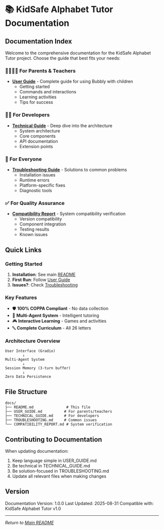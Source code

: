 # 📚 KidSafe Alphabet Tutor Documentation

## Documentation Index

Welcome to the comprehensive documentation for the KidSafe Alphabet Tutor project. Choose the guide that best fits your needs:

### 👨‍👩‍👧‍👦 For Parents & Teachers
- **[User Guide](USER_GUIDE.md)** - Complete guide for using Bubbly with children
  - Getting started
  - Commands and interactions
  - Learning activities
  - Tips for success

### 👩‍💻 For Developers
- **[Technical Guide](TECHNICAL_GUIDE.md)** - Deep dive into the architecture
  - System architecture
  - Core components
  - API documentation
  - Extension points

### 🔧 For Everyone
- **[Troubleshooting Guide](TROUBLESHOOTING.md)** - Solutions to common problems
  - Installation issues
  - Runtime errors
  - Platform-specific fixes
  - Diagnostic tools

### ✅ For Quality Assurance
- **[Compatibility Report](COMPATIBILITY_REPORT.md)** - System compatibility verification
  - Version compatibility
  - Component integration
  - Testing results
  - Known issues

## Quick Links

### Getting Started
1. **Installation**: See main [README](../README.md#-installation)
2. **First Run**: Follow [User Guide](USER_GUIDE.md#-getting-started)
3. **Issues?**: Check [Troubleshooting](TROUBLESHOOTING.md)

### Key Features
- 🛡️ **100% COPPA Compliant** - No data collection
- 🤖 **Multi-Agent System** - Intelligent tutoring
- 🎮 **Interactive Learning** - Games and activities
- 🔤 **Complete Curriculum** - All 26 letters

### Architecture Overview
```
User Interface (Gradio)
        ↓
Multi-Agent System
        ↓
Session Memory (3-turn buffer)
        ↓
Zero Data Persistence
```

## File Structure

```
docs/
├── README.md               # This file
├── USER_GUIDE.md          # For parents/teachers
├── TECHNICAL_GUIDE.md     # For developers
├── TROUBLESHOOTING.md     # Common issues
└── COMPATIBILITY_REPORT.md # System verification
```

## Contributing to Documentation

When updating documentation:
1. Keep language simple in USER_GUIDE.md
2. Be technical in TECHNICAL_GUIDE.md
3. Be solution-focused in TROUBLESHOOTING.md
4. Update all relevant files when making changes

## Version

Documentation Version: 1.0.0
Last Updated: 2025-08-31
Compatible with: KidSafe Alphabet Tutor v1.0

---

*Return to [Main README](../README.md)*